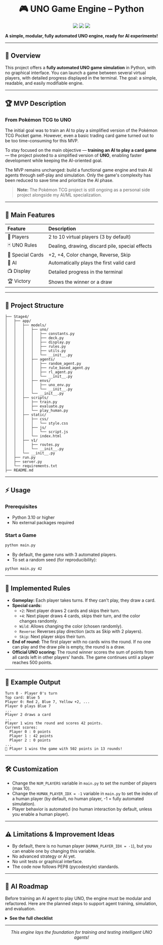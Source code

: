 <h1 align="center">🎮 UNO Game Engine – Python</h1>

<p align="center">
  <img src="https://img.shields.io/badge/Python-3.10%2B-blue?logo=python" />
  <img src="https://img.shields.io/badge/License-MIT-green" />
  <img src="https://img.shields.io/badge/Status-Automated%20Simulation-orange" />
</p>

<p align="center">
  <b>A simple, modular, fully automated UNO engine, ready for AI experiments!</b>
</p>

---

## 🚀 Overview

This project offers a **fully automated UNO game simulation** in Python, with no graphical interface. You can launch a game between several virtual players, with detailed progress displayed in the terminal. The goal: a simple, readable, and easily modifiable engine.

---

## 🏆 MVP Description

### From Pokémon TCG to UNO

The initial goal was to train an AI to play a simplified version of the Pokémon TCG Pocket game. However, even a basic trading card game turned out to be too time-consuming for this MVP.

To stay focused on the main objective — **training an AI to play a card game** — the project pivoted to a simplified version of **UNO**, enabling faster development while keeping the AI-oriented goal.

The MVP remains unchanged: build a functional game engine and train AI agents through self-play and simulation. Only the game's complexity has been reduced to save time and prioritize the AI phase.

> **Note:** The Pokémon TCG project is still ongoing as a personal side project alongside my AI/ML specialization.

---

## 🧩 Main Features

| Feature         | Description                                              |
|:--------------- |:--------------------------------------------------------|
| 👥 Players      | 2 to 10 virtual players (3 by default)                   |
| 🃏 UNO Rules    | Dealing, drawing, discard pile, special effects          |
| 🔄 Special Cards| +2, +4, Color change, Reverse, Skip                      |
| 🤖 AI           | Automatically plays the first valid card                 |
| 📺 Display      | Detailed progress in the terminal                        |
| 🏆 Victory      | Shows the winner or a draw                               |

---

## 📁 Project Structure

```
├── Stage4/
│   ├── app/
│   │   ├── models/
│   │   │   ├── uno/
│   │   │   │   ├── constants.py
│   │   │   │   ├── deck.py
│   │   │   │   ├── display.py
│   │   │   │   ├── rules.py
│   │   │   │   ├── utils.py
│   │   │   │   └── __init__.py
│   │   │   ├── agents/
│   │   │   │   ├── random_agent.py
│   │   │   │   ├── rule_based_agent.py
│   │   │   │   ├── rl_agent.py
│   │   │   │   └── __init__.py
│   │   │   ├── envs/
│   │   │   │   ├── uno_env.py
│   │   │   │   └── __init__.py
│   │   │   └── __init__.py
│   │   ├── scripts/
│   │   │   ├── train.py
│   │   │   ├── evaluate.py
│   │   │   └── play_human.py
│   │   ├── static/
│   │   │   ├── css/
│   │   │   │   └── style.css
│   │   │   ├── js/
│   │   │   │   └── script.js
│   │   │   └── index.html
│   │   ├── v1/
│   │   │   ├── routes.py
│   │   │   └── __init__.py
│   │   └── __init__.py
│   ├── run.py
│   ├── server.py
│   └── requirements.txt
├── README.md
```

---

## ⚡️ Usage

### Prerequisites

- Python 3.10 or higher
- No external packages required

### Start a Game

```bash
python main.py
```

- By default, the game runs with 3 automated players.
- To set a random seed (for reproducibility):

```bash
python main.py 42
```

---

## 📜 Implemented Rules

- **Gameplay:** Each player takes turns. If they can't play, they draw a card.
- **Special cards:**
  - `+2`: Next player draws 2 cards and skips their turn.
  - `+4`: Next player draws 4 cards, skips their turn, and the color changes randomly.
  - `Wild`: Allows changing the color (chosen randomly).
  - `Reverse`: Reverses play direction (acts as Skip with 2 players).
  - `Skip`: Next player skips their turn.
- **End of round:** The first player with no cards wins the round. If no one can play and the draw pile is empty, the round is a draw.
- **Official UNO scoring:** The round winner scores the sum of points from all cards left in other players' hands. The game continues until a player reaches 500 points.

---

## 🎲 Example Output

```
Turn 0 - Player 0's turn
Top card: Blue 5
Player 0: Red 2, Blue 7, Yellow +2, ...
Player 0 plays Blue 7
...
Player 2 draws a card
...
Player 1 wins the round and scores 42 points.
Current scores:
  Player 0 : 0 points
  Player 1 : 42 points
  Player 2 : 0 points
...
🎉 Player 1 wins the game with 502 points in 13 rounds!
```

---

## 🛠️ Customization

- Change the `NUM_PLAYERS` variable in `main.py` to set the number of players (max 10).
- Change the `HUMAN_PLAYER_IDX = -1` variable in `main.py` to set the index of a human player (by default, no human player, -1 = fully automated simulation).
- Player behavior is automated (no human interaction by default, unless you enable a human player).

---

## ⚠️ Limitations & Improvement Ideas

- By default, there is no human player (`HUMAN_PLAYER_IDX = -1`), but you can enable one by changing this variable.
- No advanced strategy or AI yet.
- No unit tests or graphical interface.
- The code now follows PEP8 (pycodestyle) standards.

---

## 🧠 AI Roadmap

Before training an AI agent to play UNO, the engine must be modular and refactored. Here are the planned steps to support agent training, simulation, and evaluation.

<details>
<summary><b>See the full checklist</b></summary>

### 0. Official Scoring Mode
- [x] Add point calculation based on cards remaining in opponents' hands.
- [x] Track cumulative scores for each player.
- [x] End the game when a player reaches 500 points.
- [x] Display a scoreboard after each round.
- [x] Allow replaying rounds while preserving player scores.

### 1. Separate game logic from players
- [ ] Create a `UnoGame` class to manage game state (`deck`, `discard_pile`, `hands`, `current_player`, etc.).
- [ ] Implement `get_game_state()` to return a player's view.
- [ ] Implement `play_turn(player_action)` to apply an action and update the state.

### 2. Create an Agent interface
- [ ] Define an abstract class `Agent` with the method `choose_action(game_state) -> action`.
- [x] Implement `HumanAgent` for console input.
- [x] Implement `RandomAgent` that randomly chooses a legal action.
- [ ] Attach an `Agent` instance per player (`self.agents = [...]`).

### 3. Encode states and actions
- [ ] Implement `encode_state(game_state)` to return a tensor or feature vector.
- [ ] Implement `decode_action(index)` if action space is discrete.
- [ ] Define the set of possible actions (playable cards + draw).

### 4. Simulation and logging
- [ ] Add a silent simulation mode (no print).
- [ ] Log each tuple `(state, action, reward, next_state, done)` per turn.
- [ ] Add a `run_episode()` method that returns the full log.

### 5. Define the reward function
- [ ] Implement `reward_function(state, action, next_state)`:
  - Small penalty each turn to encourage quick victory.
  - Large reward if the agent wins.
  - Penalty for illegal or null action.
- [ ] (Optional) Design other reward schemes.

### 6. Fully autonomous agent mode
- [x] Allow games where all players are autonomous agents.
- [ ] Support batch simulations over multiple episodes.
- [ ] Collect data for reinforcement or supervised learning.

### 7. Replay and trace saving
- [ ] Allow saving complete episodes in JSON or pickle.
- [ ] (Optional) Tools to replay an episode step by step.

### 8. Debug & visualization tools
- [ ] Add a `verbose` flag to display agent decisions.
- [x] Show cards played each turn for traceability.

---

### ✨ Bonus (Advanced Mechanics)
- [x] Refactor each special effect (`+2`, `Reverse`, etc.) into its own method.
- [ ] Write unit tests to validate effect handling.

</details>

---

<p align="center">
  <i>This engine lays the foundation for training and testing intelligent UNO agents!</i>
</p>
